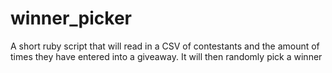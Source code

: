 # winner_picker
A short ruby script that will read in a CSV of contestants and the amount of times they have entered into a giveaway. It will then randomly pick a winner
